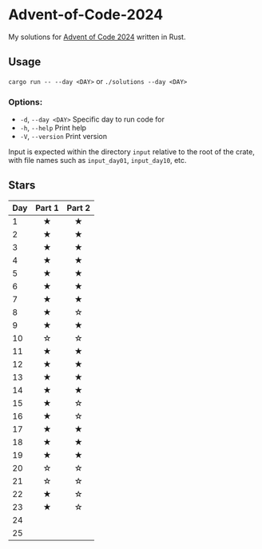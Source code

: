 # Advent-of-Code-2024
My solutions for [Advent of Code 2024](https://adventofcode.com/2024) written in Rust.

## Usage
`cargo run -- --day <DAY>` or `./solutions --day <DAY>`

### Options:
+  `-d`, `--day <DAY>`  Specific day to run code for
+  `-h`, `--help`       Print help
+  `-V`, `--version`    Print version

Input is expected within the directory `input` relative to the root of the crate, with file names such as
`input_day01`, `input_day10`, etc.

## Stars
| Day | Part 1 | Part 2 |
| :-- | :----: | :----: |
| 1   |   ★    |   ★    |
| 2   |   ★    |   ★    |
| 3   |   ★    |   ★    |
| 4   |   ★    |   ★    |
| 5   |   ★    |   ★    |
| 6   |   ★    |   ★    |
| 7   |   ★    |   ★    |
| 8   |   ★    |   ☆    |
| 9   |   ★    |   ★    |
| 10  |   ☆    |   ☆    |
| 11  |   ★    |   ★    |
| 12  |   ★    |   ★    |
| 13  |   ★    |   ★    |
| 14  |   ★    |   ★    |
| 15  |   ★    |   ☆    |
| 16  |   ★    |   ☆    |
| 17  |   ★    |   ★    |
| 18  |   ★    |   ★    |
| 19  |   ★    |   ★    |
| 20  |   ☆    |   ☆    |
| 21  |   ☆    |   ☆    |
| 22  |   ★    |   ☆    |
| 23  |   ★    |   ☆    |
| 24  |        |        |
| 25  |        |        |